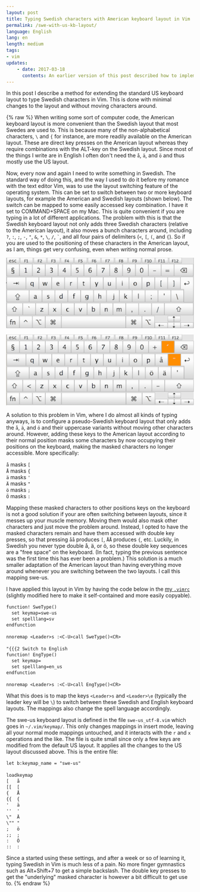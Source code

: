 ```yaml
---
layout: post
title: Typing Swedish characters with American keyboard layout in Vim 
permalink: /swe-with-us-kb-layout/
language: English
lang: en
length: medium
tags: 
- vim
updates: 
    - date: 2017-03-18
      contents: An earlier version of this post described how to implement this new keypoard layout with a series of mappings in the `.vimrc`. The method described below with an external `keymap` file is much more convenient.
---
```


In this post I describe a method for extending the standard US keyboard layout to type Swedish characters in Vim. This is done with minimal changes to the layout and without moving characters around.

{% raw %}
When writing some sort of computer code, the American keyboard layout is more convenient than the Swedish layout that most Swedes are used to. This is because many of the non-alphabetical characters, `\` and&nbsp;`{` for instance, are more readily available on the American layout. These are direct key presses on the American layout whereas they require combinations with the ALT-key on the Swedish layout. Since most of the things I write are in English I often don't need the `å`, `ä`, and&nbsp;`ö` and thus mostly use the US layout.

Now, every now and again I need to write something in Swedish. The standard way of doing this, and the way I used to do it before my romance with the text editor Vim, was to use the layout switching feature of the operating system. This can be set to switch between two or more keyboard layouts, for example the American and Swedish layouts (shown below). The switch can be mapped to some easily accessed key combination. I have it set to COMMAND+SPACE on my Mac. This is quite convenient if you are typing in a lot of different applications. The problem with this is that the Swedish keyboard layout not only adds three Swedish characters (relative to the American layout), it also moves a bunch characters around, including `?`,  `:`, `;`, `-`, `"`, `&`, `*`, `\`, `/`,&nbsp;`` ` ``, and all four pairs of delimiters (`<`, `[`, `(`, and&nbsp;`{`). So if you are used to the positioning of these characters in the American layout, as I am, things get very confusing, even when writing normal prose.

![American keyboard layout](/images/kblayoutusa.png)

![Swedish keyboard layout](/images/kblayoutswe.png)

A solution to this problem in Vim, where I do almost all kinds of typing anyways, is to configure a pseudo-Swedish keyboard layout that only adds the `å`, `ä`, and `ö` and their uppercase variants without moving other characters around. However, adding these keys to the American layout according to their normal position masks some characters by now occupying their positions on the keyboard, making the masked characters no longer accessible. More specifically:

`å` masks `[`  
`Å` masks `{`  
`ä` masks `'`  
`Ä` masks `"`  
`ö` masks `;`  
`Ö` masks `:`

Mapping these masked characters to other positions keys on the keyboard is not a good solution if your are often switching between layouts, since it messes up your muscle memory. Moving them would also mask other characters and just move the problem around. Instead, I opted to have the masked characters remain and have them accessed with double key presses, so that pressing `åå` produces `[`, `ÅÅ` produces `{`, etc. Luckily, in Swedish you never type double å, ä, or&nbsp;ö, so these double key sequences are a "free space" on the keyboard. (In fact, typing the previous sentence was the first time this has ever been a problem.) This solution is a much smaller adaptation of the American layout than having everything move around whenever you are switching between the two layouts. I call this mapping swe-us.


I have applied this layout in Vim by having the code below in the [my `.vimrc`](https://github.com/andreasmhallberg/dotfiles/blob/master/.vimrc) (slightly modified here to make it self-contained and more easily copyable).

``` vim
function! SweType()
  set keymap=swe-us
  set spelllang=sv
endfunction

nnoremap <Leader>s :<C-U>call SweType()<CR>

"{{{2 Switch to English
function! EngType()
  set keymap=
  set spelllang=en_us
endfunction

nnoremap <Leader>s :<C-U>call EngType()<CR>
```

What this does is to map the keys `<Leader>s` and&nbsp;`<Leader>\e` (typically the leader key will be&nbsp;`\`) to switch between these Swedish and English keyboard layouts. The mappings also change the spell language accordingly.

The swe-us keyboard layout  is defined in the file `swe-us_utf-8.vim` which goes in `~/.vim/keymap/`. This only changes mappings in insert mode, leaving all your normal mode mappings untouched, and it interacts with the `r` and&nbsp;`x` operations and the like. The file is quite small since only a few keys are modified from the default US layout. It applies all the changes to the US layout discussed above. This is the entire file:

``` vim
let b:keymap_name = "swe-us"

loadkeymap
[	å
[[	[
{	Å
{{	{
'	ä
''	'
\"	Ä
\""	"
;	ö
;;	;
:	Ö
::	:
```

Since a started using these settings, and after a week or so of learning it, typing Swedish in Vim is much less of a pain. No more finger gymnastics such as Alt+Shift+7 to get a simple backslash. The double key presses to get the "underlying" masked character is however a bit difficult to get use to.
{% endraw %}
